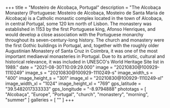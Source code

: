 +++
title = "Mosteiro de Alcobaça, Portugal"
description = "The Alcobaça Monastery (Portuguese: Mosteiro de Alcobaça, Mosteiro de Santa Maria de Alcobaça) is a Catholic monastic complex located in the town of Alcobaça, in central Portugal, some 120 km north of Lisbon. The monastery was established in 1153 by the first Portuguese king, Afonso Henriques, and would develop a close association with the Portuguese monarchy throughout its seven-century-long history. The church and monastery were the first Gothic buildings in Portugal, and, together with the roughly older Augustinian Monastery of Santa Cruz in Coimbra, it was one of the most important mediaeval monasteries in Portugal. Due to its artistic, cultural and historical relevance, it was included in UNESCO's World Heritage Site list in 1989."
date = "2021-08-30T10:09:29.000"
image = "20210830@100929-1110249"
image_s = "20210830@100929-1110249-s"
image_width_s = "400"
image_height_s = "301"
image_xl = "20210830@100929-1110249-xl"
image_width_xl = "1024"
image_height_xl = "769"
gps_latitude = "39.5482017333333"
gps_longitude = "-8.9794888"
phototags = [ "Alcobaça", "Europe", "Portugal", "church", "monastery", "morning", "summer" ]
galleries = [ "" ]
+++
